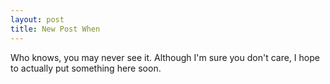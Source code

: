 ```yaml
---
layout: post
title: New Post When
---
```


Who knows, you may never see it. Although I'm sure you don't care, I hope to actually put something here soon.